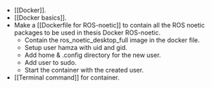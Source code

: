 - [[Docker]].
- [[Docker basics]].
- Make a [[Dockerfile for ROS-noetic]] to contain all the ROS noetic packages to be used in thesis Docker ROS-noetic.
	- Contain the ros_noetic_desktop_full image in the docker file.
	- Setup user hamza with uid and gid.
	- Add home & .config directory for the new user.
	- Add user to sudo.
	- Start the container with the created user.
- [[Terminal command]] for container.